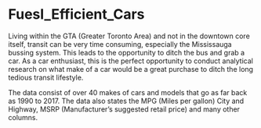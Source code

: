 # Fuesl_Efficient_Cars

Living within the GTA (Greater Toronto Area) and not in the downtown core itself, transit can be very time consuming, especially the Mississauga bussing system. This leads to the opportunity to ditch the bus and grab a car.  As a car enthusiast, this is the perfect opportunity to conduct analytical research on what make of a car would be a great purchase to ditch the long tedious transit lifestyle.

The data consist of over 40 makes of cars and models that go as far back as 1990 to 2017. The data also states the MPG (Miles per gallon) City and Highway, MSRP (Manufacturer’s suggested retail price) and many other columns.

